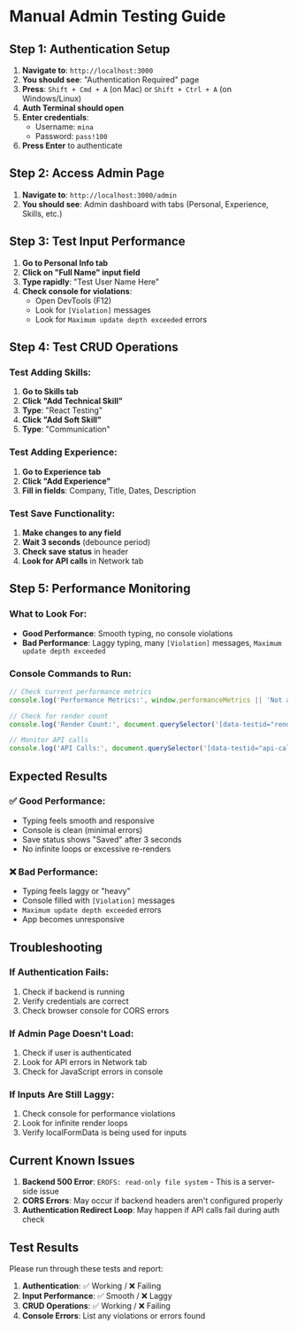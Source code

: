 # Manual Admin Testing Guide

## Step 1: Authentication Setup

1. **Navigate to**: `http://localhost:3000`
2. **You should see**: "Authentication Required" page
3. **Press**: `Shift + Cmd + A` (on Mac) or `Shift + Ctrl + A` (on Windows/Linux)
4. **Auth Terminal should open**
5. **Enter credentials**:
   - Username: `mina`
   - Password: `pass!100`
6. **Press Enter** to authenticate

## Step 2: Access Admin Page

1. **Navigate to**: `http://localhost:3000/admin`
2. **You should see**: Admin dashboard with tabs (Personal, Experience, Skills, etc.)

## Step 3: Test Input Performance

1. **Go to Personal Info tab**
2. **Click on "Full Name" input field**
3. **Type rapidly**: "Test User Name Here"
4. **Check console for violations**:
   - Open DevTools (F12)
   - Look for `[Violation]` messages
   - Look for `Maximum update depth exceeded` errors

## Step 4: Test CRUD Operations

### Test Adding Skills:
1. **Go to Skills tab**
2. **Click "Add Technical Skill"**
3. **Type**: "React Testing"
4. **Click "Add Soft Skill"**
5. **Type**: "Communication"

### Test Adding Experience:
1. **Go to Experience tab**
2. **Click "Add Experience"**
3. **Fill in fields**: Company, Title, Dates, Description

### Test Save Functionality:
1. **Make changes to any field**
2. **Wait 3 seconds** (debounce period)
3. **Check save status** in header
4. **Look for API calls** in Network tab

## Step 5: Performance Monitoring

### What to Look For:
- **Good Performance**: Smooth typing, no console violations
- **Bad Performance**: Laggy typing, many `[Violation]` messages, `Maximum update depth exceeded`

### Console Commands to Run:
```javascript
// Check current performance metrics
console.log('Performance Metrics:', window.performanceMetrics || 'Not available');

// Check for render count
console.log('Render Count:', document.querySelector('[data-testid="render-count"]')?.textContent);

// Monitor API calls
console.log('API Calls:', document.querySelector('[data-testid="api-calls"]')?.textContent);
```

## Expected Results

### ✅ Good Performance:
- Typing feels smooth and responsive
- Console is clean (minimal errors)
- Save status shows "Saved" after 3 seconds
- No infinite loops or excessive re-renders

### ❌ Bad Performance:
- Typing feels laggy or "heavy"
- Console filled with `[Violation]` messages
- `Maximum update depth exceeded` errors
- App becomes unresponsive

## Troubleshooting

### If Authentication Fails:
1. Check if backend is running
2. Verify credentials are correct
3. Check browser console for CORS errors

### If Admin Page Doesn't Load:
1. Check if user is authenticated
2. Look for API errors in Network tab
3. Check for JavaScript errors in console

### If Inputs Are Still Laggy:
1. Check console for performance violations
2. Look for infinite render loops
3. Verify localFormData is being used for inputs

## Current Known Issues

1. **Backend 500 Error**: `EROFS: read-only file system` - This is a server-side issue
2. **CORS Errors**: May occur if backend headers aren't configured properly
3. **Authentication Redirect Loop**: May happen if API calls fail during auth check

## Test Results

Please run through these tests and report:
1. **Authentication**: ✅ Working / ❌ Failing
2. **Input Performance**: ✅ Smooth / ❌ Laggy
3. **CRUD Operations**: ✅ Working / ❌ Failing
4. **Console Errors**: List any violations or errors found

